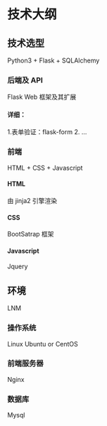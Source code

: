 # 技术大纲

## 技术选型
Python3 + Flask + SQLAlchemy
### 后端及 API
Flask Web 框架及其扩展
#### 详细：
1.表单验证：flask-form
2. ...
### 前端
HTML + CSS + Javascript
#### HTML
由 jinja2 引擎渲染
#### CSS
BootSatrap 框架
#### Javascript
Jquery

## 环境
LNM
### 操作系统
Linux 
Ubuntu or CentOS
### 前端服务器
Nginx
### 数据库
Mysql




